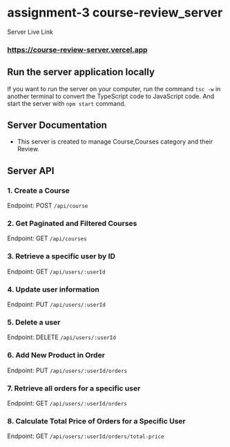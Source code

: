 # assignment-3 course-review_server

Server Live Link

### https://course-review-server.vercel.app

## Run the server application locally

If you want to run the server on your computer, run the command `tsc -w` in another terminal to convert the TypeScript code to JavaScript code. And start the server with `npm start` command.

## Server Documentation

- This server is created to manage Course,Courses category and their Review.

## Server API

### 1. Create a Course

Endpoint: POST `/api/course`

### 2. Get Paginated and Filtered Courses

Endpoint: GET `/api/courses`

### 3. Retrieve a specific user by ID

Endpoint: GET `/api/users/:userId`

### 4. Update user information

Endpoint: PUT `/api/users/:userId`

### 5. Delete a user

Endpoint: DELETE `/api/users/:userId`

### 6. Add New Product in Order

Endpoint: PUT `/api/users/:userId/orders`

### 7. Retrieve all orders for a specific user

Endpoint: GET `/api/users/:userId/orders`

### 8. Calculate Total Price of Orders for a Specific User

Endpoint: GET `/api/users/:userId/orders/total-price`
